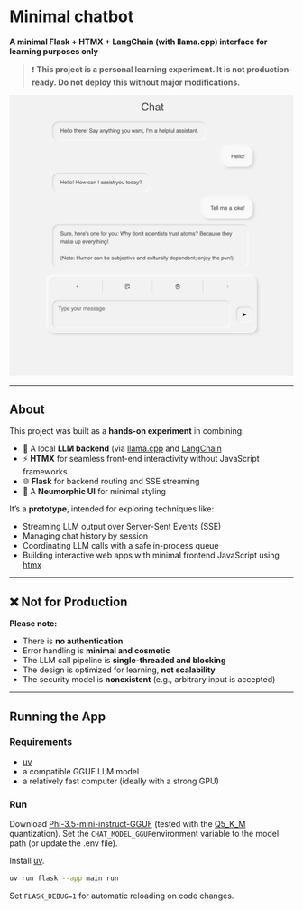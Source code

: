 # Minimal chatbot
**A minimal Flask + HTMX + LangChain (with llama.cpp) interface for learning purposes only**

> ❗ **This project is a personal learning experiment. It is not production-ready. Do not deploy this without major modifications.**

![screenshot](./doc/screenshot.png)

---

## About

This project was built as a **hands-on experiment** in combining:

- 🧠 A local **LLM backend** (via [llama.cpp](https://github.com/ggml-org/llama.cpp) and [LangChain](https://www.langchain.com/)
- ⚡ **HTMX** for seamless front-end interactivity without JavaScript frameworks
- 🌐 **Flask** for backend routing and SSE streaming
- 💅 A **Neumorphic UI** for minimal styling

It’s a **prototype**, intended for exploring techniques like:

- Streaming LLM output over Server-Sent Events (SSE)
- Managing chat history by session
- Coordinating LLM calls with a safe in-process queue
- Building interactive web apps with minimal frontend JavaScript using [htmx](https://htmx.org/)

---

## ❌ Not for Production

**Please note:**

- There is **no authentication**
- Error handling is **minimal and cosmetic**
- The LLM call pipeline is **single-threaded and blocking**
- The design is optimized for learning, **not scalability**
- The security model is **nonexistent** (e.g., arbitrary input is accepted)

---

## Running the App

### Requirements

- [uv](https://docs.astral.sh/uv/)
- a compatible GGUF LLM model
- a relatively fast computer (ideally with a strong GPU)

### Run
Download [Phi-3.5-mini-instruct-GGUF](https://huggingface.co/MaziyarPanahi/Phi-3.5-mini-instruct-GGUF) (tested with the [Q5_K_M](https://huggingface.co/MaziyarPanahi/Phi-3.5-mini-instruct-GGUF/blob/main/Phi-3.5-mini-instruct.Q5_K_M.gguf) quantization).
Set the `CHAT_MODEL_GGUF`environment variable to the model path (or update the .env file).

Install [uv](https://docs.astral.sh/uv/#installation).

```bash
uv run flask --app main run
```

Set `FLASK_DEBUG=1` for automatic reloading on code changes.
